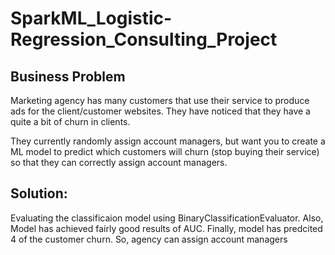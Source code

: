 # SparkML_Logistic-Regression_Consulting_Project

Business Problem
-----------------

Marketing agency has many customers that use their service to produce ads for the client/customer websites. They have noticed that they have a quite a bit of churn in clients.

They currently randomly assign account managers, but want you to create a ML model to predict which customers will churn (stop buying their service) so that they can correctly assign account managers.

Solution:
----------

Evaluating the classificaion model using BinaryClassificationEvaluator. Also, Model has achieved fairly good results of AUC. Finally, model has predcited 4 of the customer churn. So, agency can assign account managers 
